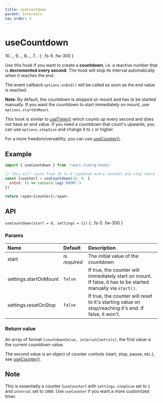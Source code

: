 ```yaml
---
title: useCountdown
parent: Intervals
nav_order: 3
---
```


# useCountdown

10…, 9…, 8…, 7…
{: .fs-6 .fw-300 }

Use this hook if you want to create a **countdown**, i.e. a reactive number that is **decremented every second**.
The hook will stop its interval automatically when it reaches the end.

The event callback `options.onEnd()` will be called as soon as the end value is reached.

**Note**: By default, the countdown is _stopped_ on mount and has to be started manually. 
If you want the countdown to start immediately on mount, use `options.startOnMount`.

This hook is similar to [useTimer()](/react-timing-hooks/intervals-api/useTimer.html) which counts _up_ every second and does not have an end value.
If you need a countdown that count's upwards, you can use `options.stepSize` and change it to `1` or higher.

For a more freedom/versatility, you can use [useCounter()](/react-timing-hooks/intervals-api/useCounter.html).

## Example

```javascript
import { useCountdown } from 'react-timing-hooks'

// this will count from 10 to 0 (updated every second) and stop there
const [counter] = useCountdown(10, 0, { 
  onEnd: () => console.log('BOOM!')
})

return <span>{counter}</span>
```

## API

`useCountdown(start = 0, settings = {})`
{: .fs-5 .fw-300 }

### Params

| Name                  | Default       | Description                                                                                                  |
|:----------------------|:--------------|:-------------------------------------------------------------------------------------------------------------|
| start                 | _is required_ | The initial value of the countdown                                                                           |
| settings.startOnMount | `false`       | If true, the counter will immediately start on mount. If false, it has to be started manually via `start()`. |
| settings.resetOnStop  | `false`       | If true, the counter will reset to it's starting value on stop/reaching it's end. If false, it won't.        |



### Return value

An array of format `[countdownValue, intervalControls]`, the first value is the current countdown value.

The second value is an object of counter controls (start, stop, pause, etc.), see [useCounter()](/react-timing-hooks/intervals-api/useCounter.html#return-value).

## Note

This is essentially a counter (`useCounter`) with `settings.stepSize` set to `1` and `interval` set to `1000`.
Use `useCounter` if you want a more customized timer.
